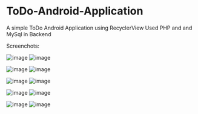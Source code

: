 # ToDo-Android-Application
A simple ToDo Android Application using RecyclerView
Used PHP and and MySql in Backend

Screenchots:

![image](https://user-images.githubusercontent.com/17126310/57970247-a749c700-799c-11e9-9dbd-3310d59d5d44.png)  ![image](https://user-images.githubusercontent.com/17126310/57970268-ee37bc80-799c-11e9-91ec-f37355d4536a.png)

![image](https://user-images.githubusercontent.com/17126310/57970278-11fb0280-799d-11e9-89e1-e84d84cf5d1d.png)  ![image](https://user-images.githubusercontent.com/17126310/57970284-1de6c480-799d-11e9-8417-b0c763c60dd8.png)

![image](https://user-images.githubusercontent.com/17126310/57970293-2d660d80-799d-11e9-9503-4d5f6f21721b.png)  ![image](https://user-images.githubusercontent.com/17126310/57970297-3656df00-799d-11e9-99bb-b9a01d70faff.png)

![image](https://user-images.githubusercontent.com/17126310/57970302-42db3780-799d-11e9-9172-5188a10f6259.png)  ![image](https://user-images.githubusercontent.com/17126310/57970304-4d95cc80-799d-11e9-9051-60b3cb4cb9dc.png)

![image](https://user-images.githubusercontent.com/17126310/57970310-5d151580-799d-11e9-9dd5-63587688f0c3.png)  ![image](https://user-images.githubusercontent.com/17126310/57970315-6605e700-799d-11e9-8bdc-62519cb660cd.png)




